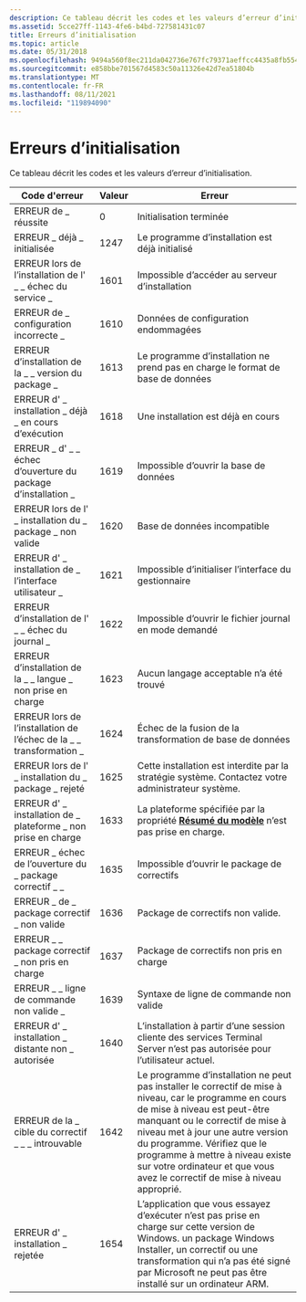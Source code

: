 ```yaml
---
description: Ce tableau décrit les codes et les valeurs d’erreur d’initialisation.
ms.assetid: 5cce27ff-1143-4fe6-b4bd-727581431c07
title: Erreurs d’initialisation
ms.topic: article
ms.date: 05/31/2018
ms.openlocfilehash: 9494a560f8ec211da042736e767fc79371aeffcc4435a8fb554989ac625c2b3e
ms.sourcegitcommit: e858bbe701567d4583c50a11326e42d7ea51804b
ms.translationtype: MT
ms.contentlocale: fr-FR
ms.lasthandoff: 08/11/2021
ms.locfileid: "119894090"
---
```

# <a name="initialization-errors"></a>Erreurs d’initialisation

Ce tableau décrit les codes et les valeurs d’erreur d’initialisation.



| Code d'erreur                            | Valeur | Erreur                                                                                                                                                                                                                                                                         |
|---------------------------------------|-------|-------------------------------------------------------------------------------------------------------------------------------------------------------------------------------------------------------------------------------------------------------------------------------|
| ERREUR de \_ réussite                        | 0     | Initialisation terminée                                                                                                                                                                                                                                                       |
| ERREUR \_ déjà \_ initialisée           | 1247  | Le programme d’installation est déjà initialisé                                                                                                                                                                                                                                          |
| ERREUR lors de l’installation de l' \_ \_ échec du service \_      | 1601  | Impossible d’accéder au serveur d’installation                                                                                                                                                                                                                                          |
| ERREUR de \_ configuration incorrecte \_             | 1610  | Données de configuration endommagées                                                                                                                                                                                                                                                 |
| ERREUR d’installation de la \_ \_ version du package \_      | 1613  | Le programme d’installation ne prend pas en charge le format de base de données                                                                                                                                                                                                                            |
| ERREUR d' \_ installation \_ déjà \_ en cours d’exécution      | 1618  | Une installation est déjà en cours                                                                                                                                                                                                                                        |
| ERREUR \_ d' \_ \_ échec d’ouverture du package d’installation \_ | 1619  | Impossible d’ouvrir la base de données                                                                                                                                                                                                                                                  |
| ERREUR lors de l' \_ installation du \_ package \_ non valide      | 1620  | Base de données incompatible                                                                                                                                                                                                                                                         |
| ERREUR d' \_ installation de \_ l’interface utilisateur \_           | 1621  | Impossible d’initialiser l’interface du gestionnaire                                                                                                                                                                                                                                        |
| ERREUR d’installation de l' \_ \_ échec du journal \_          | 1622  | Impossible d’ouvrir le fichier journal en mode demandé                                                                                                                                                                                                                                     |
| ERREUR d’installation de la \_ \_ langue \_ non prise en charge | 1623  | Aucun langage acceptable n’a été trouvé                                                                                                                                                                                                                                         |
| ERREUR lors de l’installation de l’échec de la \_ \_ transformation \_    | 1624  | Échec de la fusion de la transformation de base de données                                                                                                                                                                                                                                            |
| ERREUR lors de l' \_ installation du \_ package \_ rejeté     | 1625  | Cette installation est interdite par la stratégie système. Contactez votre administrateur système.                                                                                                                                                                                           |
| ERREUR d' \_ installation de \_ plateforme \_ non prise en charge | 1633  | La plateforme spécifiée par la propriété [**Résumé du modèle**](template-summary.md) n’est pas prise en charge.                                                                                                                                                                         |
| ERREUR \_ échec de l’ouverture du \_ package correctif \_ \_   | 1635  | Impossible d’ouvrir le package de correctifs                                                                                                                                                                                                                                             |
| ERREUR \_ de \_ package correctif \_ non valide        | 1636  | Package de correctifs non valide.                                                                                                                                                                                                                                                        |
| ERREUR \_ \_ package correctif \_ non pris en charge    | 1637  | Package de correctifs non pris en charge                                                                                                                                                                                                                                                     |
| ERREUR \_ \_ ligne de commande non valide \_         | 1639  | Syntaxe de ligne de commande non valide                                                                                                                                                                                                                                                   |
| ERREUR d' \_ installation \_ distante non \_ autorisée    | 1640  | L’installation à partir d’une session cliente des services Terminal Server n’est pas autorisée pour l’utilisateur actuel.                                                                                                                                                                                          |
| ERREUR de la \_ cible du correctif \_ \_ \_ introuvable      | 1642  | Le programme d’installation ne peut pas installer le correctif de mise à niveau, car le programme en cours de mise à niveau est peut-être manquant ou le correctif de mise à niveau met à jour une autre version du programme. Vérifiez que le programme à mettre à niveau existe sur votre ordinateur et que vous avez le correctif de mise à niveau approprié. |
| ERREUR d' \_ installation \_ rejetée              | 1654  | L’application que vous essayez d’exécuter n’est pas prise en charge sur cette version de Windows. un package Windows Installer, un correctif ou une transformation qui n’a pas été signé par Microsoft ne peut pas être installé sur un ordinateur ARM.                                                                |



 

 

 



